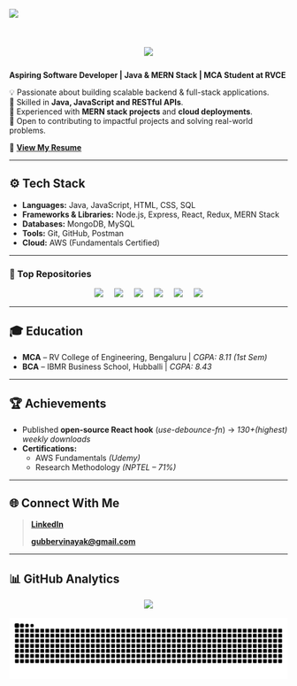 ![](https://raw.githubusercontent.com/halfrost/halfrost/master/icons/header_.png)

<h1 align="center">
  <a href="https://git.io/typing-svg">
    <img src="https://readme-typing-svg.herokuapp.com/?lines=Hello,+World!+👋;I’m+Vinayak+Gubber;&center=false&size=24">
  </a>
</h1>

**Aspiring Software Developer | Java & MERN Stack | MCA Student at RVCE**  

💡 Passionate about building scalable backend & full-stack applications.  
🧠 Skilled in **Java, JavaScript and RESTful APIs**.  
🚀 Experienced with **MERN stack projects** and **cloud deployments**.  
📌 Open to contributing to impactful projects and solving real-world problems.  

📄 [**View My Resume**](https://drive.google.com/file/d/1DPtP9AkN8Aih48jq8wCt6AKfAScVBC24/view?usp=sharing)  

---

## ⚙️ Tech Stack  

- **Languages:** Java, JavaScript, HTML, CSS, SQL  
- **Frameworks & Libraries:** Node.js, Express, React, Redux, MERN Stack  
- **Databases:** MongoDB, MySQL  
- **Tools:** Git, GitHub, Postman  
- **Cloud:** AWS (Fundamentals Certified)  

---

### 📂 Top Repositories  
 
<div style="display: flex; gap: 20px; justify-content: center; flex-wrap: wrap; align-items: flex-start;">
  <a href="https://github.com/VinayakGubber/NoteSphere">
    <img src="https://github-readme-stats.vercel.app/api/pin/?username=VinayakGubber&repo=NoteSphere&theme=nightowl&cache_bust=7" />
  </a>
 
  <a href="https://github.com/VinayakGubber/RandomQuoteAPI">
    <img src="https://github-readme-stats.vercel.app/api/pin/?username=VinayakGubber&repo=RandomQuoteAPI&theme=nightowl&cache_bust=7" />
  </a>
    <a href="https://github.com/VinayakGubber/StudentGrievancePortal">
    <img src="https://github-readme-stats.vercel.app/api/pin/?username=VinayakGubber&repo=StudentGrievancePortal&theme=nightowl&cache_bust=7" />
  </a>
   <a href="https://github.com/VinayakGubber/NpmPackage_use-debounce-fn">
    <img src="https://github-readme-stats.vercel.app/api/pin/?username=VinayakGubber&repo=NpmPackage_use-debounce-fn&theme=nightowl&cache_bust=7" />
  </a>
  <a href="https://github.com/VinayakGubber/MyPortfolio">
    <img src="https://github-readme-stats.vercel.app/api/pin/?username=VinayakGubber&repo=MyPortfolio&theme=nightowl&cache_bust=7" />
  </a>
  <a href="https://github.com/VinayakGubber/DDP-Java">
    <img src="https://github-readme-stats.vercel.app/api/pin/?username=VinayakGubber&repo=DDP-Java&theme=nightowl&cache_bust=7" />
  </a>
 
</div>


---

## 🎓 Education  

- **MCA** – RV College of Engineering, Bengaluru | *CGPA: 8.11 (1st Sem)*  
- **BCA** – IBMR Business School, Hubballi | *CGPA: 8.43*  

---

## 🏆 Achievements  

- Published **open-source React hook** (*use-debounce-fn*) → *130+(highest) weekly downloads*  
- **Certifications:**  
  - AWS Fundamentals *(Udemy)*  
  - Research Methodology *(NPTEL – 71%)*  

---

## 🌐 Connect With Me  

>[**LinkedIn**](https://www.linkedin.com/in/vinayakgubber)
>
>**gubbervinayak@gmail.com**

---

## 📊 GitHub Analytics  

<p align="center">  
  
  <img height="180em" src="https://github-readme-stats-eight-theta.vercel.app/api/top-langs/?username=VinayakGubber&layout=compact&langs_count=8&theme=algolia"/>  
</p>  

<img src="https://raw.githubusercontent.com/Yuvadi29/Yuvadi29/output/snake.svg" alt="Snake animation" />
